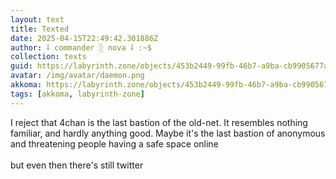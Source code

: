 ```yaml
---
layout: text
title: Texted
date: 2025-04-15T22:49:42.301886Z
author: ⸸ commander ░ nova ⸸ :~$
collection: texts
guid: https://labyrinth.zone/objects/453b2449-99fb-46b7-a9ba-cb9905677ad6
avatar: /img/avatar/daemon.png
akkoma: https://labyrinth.zone/objects/453b2449-99fb-46b7-a9ba-cb9905677ad6
tags: [akkoma, labyrinth-zone]
---
```


<p>I reject that 4chan is the last bastion of the old-net. It resembles nothing familiar, and hardly anything good. Maybe it's the last bastion of anonymous and threatening people having a safe space online<br><br>but even then there's still twitter</p>